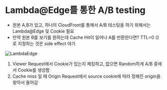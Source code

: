 # Lambda@Edge를 통한 A/B testing

- 원본 A,B가 있고, 하나의 CloudFront를 통해서 A/B 테스팅을 하기 위해서는 Lambda@Edge 및 Cookie 필요
- 만약 원본 B를 보기를 원하는데 Cache Hit이 일어나 A를 반환한다면? TTL=0 으로 지정하는 것은 side effect 야기

![LambdaEdge](https://miro.medium.com/max/590/1*gl_lWwQj2LUBIV_r-rZyig.png)

1. Viewer Request에서 Cookie가 있는지 체킹하고, 없으면 Random하게 A/B 중에서 Cookie를 생성함
2. Cache miss 일 때 Origin Request에서 source cookie에 따라 정해진 origin을 찾아서 들어감


 
